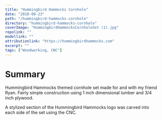 ```yaml
---
title: "Hummingbird Hammocks Cornhole"
date: "2018-09-23"
path: "/hummingbird-hammocks-cornhole"
directory: "hummingbird-hammocks-cornhole"
coverImage: "HummingbirdHammocksCornholeSet (1).jpg"
repolink: ""
modellink: ""
attributionlink: "https://hummingbirdhammocks.com"
excerpt: ""
tags: ["Woodworking, CNC"]
---
```


# Summary

Hummingbird Hammocks themed cornhole set made for and with my friend Ryan. Fairly simple construction using 1 inch dimensional lumber and 3/4 inch plywood.

A stylized section of the Hummingbird Hammocks logo was carved into each side of the set using the CNC.